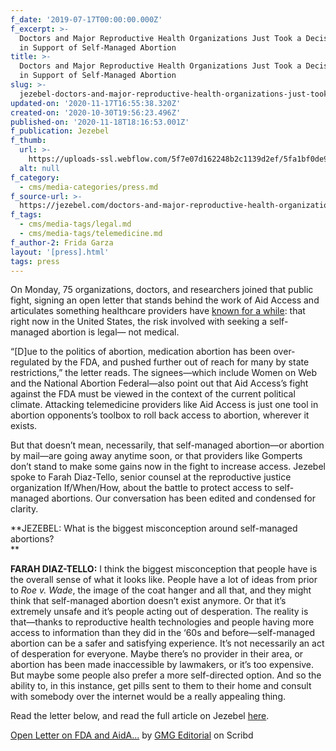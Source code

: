 ```yaml
---
f_date: '2019-07-17T00:00:00.000Z'
f_excerpt: >-
  Doctors and Major Reproductive Health Organizations Just Took a Decisive Stand
  in Support of Self-Managed Abortion
title: >-
  Doctors and Major Reproductive Health Organizations Just Took a Decisive Stand
  in Support of Self-Managed Abortion
slug: >-
  jezebel-doctors-and-major-reproductive-health-organizations-just-took-a-decisive-stand-in-support-of-self-managed-abortion
updated-on: '2020-11-17T16:55:38.320Z'
created-on: '2020-10-30T19:56:23.496Z'
published-on: '2020-11-18T18:16:53.001Z'
f_publication: Jezebel
f_thumb:
  url: >-
    https://uploads-ssl.webflow.com/5f7e07d162248b2c1139d2ef/5fa1bf0de969802f1d95a9fc_Jezebel-%20Doctors%20and%20.png
  alt: null
f_category:
  - cms/media-categories/press.md
f_source-url: >-
  https://jezebel.com/doctors-and-major-reproductive-health-organizations-jus-1836002673
f_tags:
  - cms/media-tags/legal.md
  - cms/media-tags/telemedicine.md
f_author-2: Frida Garza
layout: '[press].html'
tags: press
---
```


On Monday, 75 organizations, doctors, and researchers joined that public fight, signing an open letter that stands behind the work of Aid Access and articulates something healthcare providers have [known for a while](https://jezebel.com/everything-you-need-to-know-about-self-managed-abortion-1830471836): that right now in the United States, the risk involved with seeking a self-managed abortion is legal— not medical.

“\[D\]ue to the politics of abortion, medication abortion has been over-regulated by the FDA, and pushed further out of reach for many by state restrictions,” the letter reads. The signees—which include Women on Web and the National Abortion Federal—also point out that Aid Access’s fight against the FDA must be viewed in the context of the current political climate. Attacking telemedicine providers like Aid Access is just one tool in abortion opponents’s toolbox to roll back access to abortion, wherever it exists.

But that doesn’t mean, necessarily, that self-managed abortion—or abortion by mail—are going away anytime soon, or that providers like Gomperts don’t stand to make some gains now in the fight to increase access. Jezebel spoke to Farah Diaz-Tello, senior counsel at the reproductive justice organization If/When/How, about the battle to protect access to self-managed abortions. Our conversation has been edited and condensed for clarity.  

**JEZEBEL: What is the biggest misconception around self-managed abortions?  
**

**FARAH DIAZ-TELLO:** I think the biggest misconception that people have is the overall sense of what it looks like. People have a lot of ideas from prior to _Roe v. Wade_, the image of the coat hanger and all that, and they might think that self-managed abortion doesn’t exist anymore. Or that it’s extremely unsafe and it’s people acting out of desperation. The reality is that—thanks to reproductive health technologies and people having more access to information than they did in the ‘60s and before—self-managed abortion can be a safer and satisfying experience. It’s not necessarily an act of desperation for everyone. Maybe there’s no provider in their area, or abortion has been made inaccessible by lawmakers, or it’s too expensive. But maybe some people also prefer a more self-directed option. And so the ability to, in this instance, get pills sent to them to their home and consult with somebody over the internet would be a really appealing thing.

Read the letter below, and read the full article on Jezebel [here](https://jezebel.com/doctors-and-major-reproductive-health-organizations-jus-1836002673).

[Open Letter on FDA and AidA...](https://www.scribd.com/document/415186584/Open-Letter-on-FDA-and-AidAccess#from_embed) by [GMG Editorial](https://www.scribd.com/publisher/375484060/GMG-Editorial#from_embed) on Scribd
